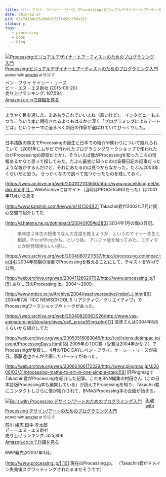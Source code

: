 ```yaml
---
title: ベン・フライ　ケーシー・リース『Processing:ビジュアルデザイナーとアーティストのためのプログラミング入門』を読んだ
date: 2015-12-17
pid: 07c7419dcb5e058bf727f45fcc56a312
status: p
tags:
   - processing
   - book
   - blog
---
```


<div class="amazlet-box" style="margin-bottom:0px;"><div class="amazlet-image" style="float:left;margin:0px 12px 1px 0px;"><a href="http://www.amazon.co.jp/exec/obidos/ASIN/4861009502/dotimpact-22/ref=nosim/" name="amazletlink" target="_blank"><img src="http://ecx.images-amazon.com/images/I/61k1xhWPs0L._SL160_.jpg" alt="Processing:ビジュアルデザイナーとアーティストのためのプログラミング入門" style="border: none;" /></a></div><div class="amazlet-info" style="line-height:120%; margin-bottom: 10px"><div class="amazlet-name" style="margin-bottom:10px;line-height:120%"><a href="http://www.amazon.co.jp/exec/obidos/ASIN/4861009502/dotimpact-22/ref=nosim/" name="amazletlink" target="_blank">Processing:ビジュアルデザイナーとアーティストのためのプログラミング入門</a><div class="amazlet-powered-date" style="font-size:80%;margin-top:5px;line-height:120%">posted with <a href="http://www.amazlet.com/" title="amazlet" target="_blank">amazlet</a> at 15.12.17</div></div><div class="amazlet-detail">ベン・フライ ケイシー・リース <br />ビー・エヌ・エヌ新社 (2015-09-20)<br />売り上げランキング: 107,594<br /></div><div class="amazlet-sub-info" style="float: left;"><div class="amazlet-link" style="margin-top: 5px"><a href="http://www.amazon.co.jp/exec/obidos/ASIN/4861009502/dotimpact-22/ref=nosim/" name="amazletlink" target="_blank">Amazon.co.jpで詳細を見る</a></div></div></div><div class="amazlet-footer" style="clear: left"></div></div>

---- 

ようやく目を通した。まあもうこれでいいよね（高いけど）。
インタビューもふつうこういう本に期待されるよりもはるかに深く「プログラミングによるアートとは」というテーマに迫るべく新旧の作家が選ばれていてびっくりした。

---- 

日本語版の序文でProcessingの誕生と日本での紹介や関わりについて触れられていて（2001年にムサビで行われたプログラミングワークショップで使われたのがProcessingの原型だとか）、そういえば僕がProcessingを知ったころの情報あるかなと思って探してみた。たぶん最初に知ったのは安藤日記の記事だったような気がするんだけど、それにあたるのは見つからなかった。たぶん2003年くらいだと思う。
せっかくなので調べて見つかったものを残しておく。

[https://web.archive.org/web/20011121113650/http://www.proce55ing.net/index.html][1]　
WebArchiveにはサイト（当時はPROCE55INGだった）は2001年11月からある

[http://www.kanshin.com/keyword/141504][2]
Takachin君が2002年7月に関心空間で紹介してた

[http://d.hatena.ne.jp/dotimpact/20040105#p2][3]
2004年1月の僕の日記。
> 来年度２年生の授業でなんの言語を教えようか、というのでイトー先生と相談。Proce55ingかも、という話。
> アルファ版を触ってみた。エディタとか開発環境もいい感じ。

[https://web.archive.org/web/20040807211537/http://processing.dotimpac.to/][4]
2004年前期の授業でProcessingを教えることにして、テキストをWikiで公開。

[http://web.archive.org/web/20041126020702/http://www.processing.jp/][5]
ありし日のProcessing.jp。2004〜2009。

[http://www.ntticc.or.jp/Archive/2004/reactivecreative/index\_j.html][6]
2004年7月「ICC NEWSCHOOL 9 リアクティヴ／クリエイティヴ」でProcessingワークショップやトークがあった。

[https://web.archive.org/web/20040820062026/http://www.vas-animatum.net/blog/archives/cat\_proce55ing.php][7]
深津さんは2004年8月くらいから紹介してた

[http://web.archive.org/web/20050516083045/http://collisions.dotimpac.to/event/ProcessingDays.html][8]
2005年のTDC賞（受賞は2004年かな？）でProcessingが受賞し、4月のTDC DAYにベン・フライ、ケーシー・リースが来日。斎藤達也さんが企画したパーティがあった。

[http://web.archive.org/web/20060406172329/http://www.pingmag.jp/J/2006/03/31/processing-maths-to-art-in-one-simple-step/][9]
旧PingmagでTakachin君がProcessingを紹介した記事。これをBNN編集の村田さん（この日本語版Processing本も編集している）が読んでProcessingを知り、Takachin君にコンタクトしさらに僕が紹介されて、BNNのProcessing本の企画が始まる。

<div class="amazlet-box" style="margin-bottom:0px;"><div class="amazlet-image" style="float:left;margin:0px 12px 1px 0px;"><a href="http://www.amazon.co.jp/exec/obidos/ASIN/4861004241/dotimpact-22/ref=nosim/" name="amazletlink" target="_blank"><img src="http://ecx.images-amazon.com/images/I/51qszApMIeL._SL160_.jpg" alt="Built with Processing デザイン/アートのためのプログラミング入門" style="border: none;" /></a></div><div class="amazlet-info" style="line-height:120%; margin-bottom: 10px"><div class="amazlet-name" style="margin-bottom:10px;line-height:120%"><a href="http://www.amazon.co.jp/exec/obidos/ASIN/4861004241/dotimpact-22/ref=nosim/" name="amazletlink" target="_blank">Built with Processing デザイン/アートのためのプログラミング入門</a><div class="amazlet-powered-date" style="font-size:80%;margin-top:5px;line-height:120%">posted with <a href="http://www.amazlet.com/" title="amazlet" target="_blank">amazlet</a> at 15.12.17</div></div><div class="amazlet-detail">前川 峻志 田中 孝太郎 <br />ビー・エヌ・エヌ新社 <br />売り上げランキング: 325,806<br /></div><div class="amazlet-sub-info" style="float: left;"><div class="amazlet-link" style="margin-top: 5px"><a href="http://www.amazon.co.jp/exec/obidos/ASIN/4861004241/dotimpact-22/ref=nosim/" name="amazletlink" target="_blank">Amazon.co.jpで詳細を見る</a></div></div></div><div class="amazlet-footer" style="clear: left"></div></div>

BWP発売が2007年3月。

[http://www.processing.jp/][10]
現在のProcessing.jp。
（Takachin君がドメイン失効後スクワッティングされたままだそうです）

[1]:	https://web.archive.org/web/20011121113650/http://www.proce55ing.net/index.html
[2]:	http://www.kanshin.com/keyword/141504
[3]:	http://d.hatena.ne.jp/dotimpact/20040105#p2
[4]:	https://web.archive.org/web/20040807211537/http://processing.dotimpac.to/
[5]:	http://web.archive.org/web/20041126020702/http://www.processing.jp/
[6]:	http://www.ntticc.or.jp/Archive/2004/reactivecreative/index_j.html
[7]:	https://web.archive.org/web/20040820062026/http://www.vas-animatum.net/blog/archives/cat_proce55ing.php
[8]:	http://web.archive.org/web/20050516083045/http://collisions.dotimpac.to/event/ProcessingDays.html
[9]:	http://web.archive.org/web/20060406172329/http://www.pingmag.jp/J/2006/03/31/processing-maths-to-art-in-one-simple-step/
[10]:	http://www.processing.jp/